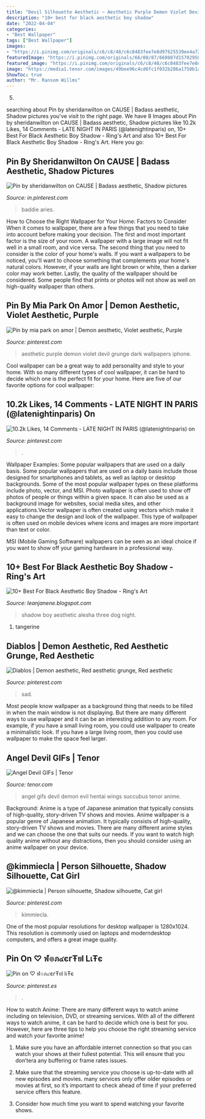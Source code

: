 ```yaml
---
title: "Devil Silhouette Aesthetic ~ Aesthetic Purple Demon Violet Devil Grunge Dark Wallpapers Iphone"
description: "10+ best for black aesthetic boy shadow"
date: "2022-04-04"
categories:
- "Best Wallpaper"
tags: ["Best Wallpaper"]
images:
- "https://i.pinimg.com/originals/c6/c8/48/c6c8483fee7e8d97625539ee4a72ab48.jpg"
featuredImage: "https://i.pinimg.com/originals/66/08/87/660887d157029583c485a31e7be74553.jpg"
featured_image: "https://i.pinimg.com/originals/c6/c8/48/c6c8483fee7e8d97625539ee4a72ab48.jpg"
image: "https://media1.tenor.com/images/49bee96c4cd6fc1f032b286a1750b1af/tenor.gif?itemid=8180312"
ShowToc: true
author: "Mr. Ransom Willms"
---
```



5.

	

		
searching about Pin by sheridanwilton on CAUSE | Badass aesthetic, Shadow pictures you've visit to the right page. We have 8 Images about Pin by sheridanwilton on CAUSE | Badass aesthetic, Shadow pictures like 10.2k Likes, 14 Comments - LATE NIGHT IN PARIS (@latenightinparis) on, 10+ Best For Black Aesthetic Boy Shadow - Ring&#039;s Art and also 10+ Best For Black Aesthetic Boy Shadow - Ring&#039;s Art. Here you go:
		
    
## Pin By Sheridanwilton On CAUSE | Badass Aesthetic, Shadow Pictures

<img loading=lazy src="https://i.pinimg.com/originals/66/08/87/660887d157029583c485a31e7be74553.jpg" onerror="this.onerror=null;this.src='https://tse4.mm.bing.net/th?id=OIP.8DXn3m16Z6d7dQztZk9GJAHaHW&amp;pid=15.1';" alt="Pin by sheridanwilton on CAUSE | Badass aesthetic, Shadow pictures">

_Source: in.pinterest.com_

>baddie aries. 

	

How to Choose the Right Wallpaper for Your Home: Factors to Consider
When it comes to wallpaper, there are a few things that you need to take into account before making your decision. The first and most important factor is the size of your room. A wallpaper with a large image will not fit well in a small room, and vice versa. 
The second thing that you need to consider is the color of your home's walls. If you want a wallpapers to be noticed, you'll want to choose something that complements your home's natural colors. However, if your walls are light brown or white, then a darker color may work better. 
Lastly, the quality of the wallpaper should be considered. Some people find that prints or photos will not show as well on high-quality wallpaper than others.

    
## Pin By Mia Park On Amor | Demon Aesthetic, Violet Aesthetic, Purple

<img loading=lazy src="https://i.pinimg.com/originals/c6/c8/48/c6c8483fee7e8d97625539ee4a72ab48.jpg" onerror="this.onerror=null;this.src='https://tse4.mm.bing.net/th?id=OIP.H6Ih0iwIPOkx6nKuXgLizQHaJ4&amp;pid=15.1';" alt="Pin by mia park on amor | Demon aesthetic, Violet aesthetic, Purple">

_Source: pinterest.com_

>aesthetic purple demon violet devil grunge dark wallpapers iphone. 

	

Cool wallpaper can be a great way to add personality and style to your home. With so many different types of cool wallpaper, it can be hard to decide which one is the perfect fit for your home. Here are five of our favorite options for cool wallpaper: 

    
## 10.2k Likes, 14 Comments - LATE NIGHT IN PARIS (@latenightinparis) On

<img loading=lazy src="https://i.pinimg.com/originals/01/9b/83/019b835ad7e2277bbf27cae066a7729e.jpg" onerror="this.onerror=null;this.src='https://tse2.mm.bing.net/th?id=OIP.1usa_fdktSplNPO1mH-LZQHaFj&amp;pid=15.1';" alt="10.2k Likes, 14 Comments - LATE NIGHT IN PARIS (@latenightinparis) on">

_Source: pinterest.com_

>. 

	

Wallpaper Examples: Some popular wallpapers that are used on a daily basis.
Some popular wallpapers that are used on a daily basis include those designed for smartphones and tablets, as well as laptop or desktop backgrounds. Some of the most popular wallpaper types on these platforms include photo, vector, and MSI. 
Photo wallpaper is often used to show off photos of people or things within a given space. It can also be used as a background image for websites, social media sites, and other applications.Vector wallpaper is often created using vectors which make it easy to change the design and look of the wallpaper. This type of wallpaper is often used on mobile devices where icons and images are more important than text or color. 

MSI (Mobile Gaming Software) wallpapers can be seen as an ideal choice if you want to show off your gaming hardware in a professional way.

    
## 10+ Best For Black Aesthetic Boy Shadow - Ring&#039;s Art

<img loading=lazy src="https://i.pinimg.com/originals/71/b9/fc/71b9fcb95f32992eee93c9ae7bd10c87.jpg" onerror="this.onerror=null;this.src='https://tse2.mm.bing.net/th?id=OIP.lVQkgI3rVGDvuZ4bBUc5qAHaJ4&amp;pid=15.1';" alt="10+ Best For Black Aesthetic Boy Shadow - Ring&#039;s Art">

_Source: leanjanene.blogspot.com_

>shadow boy aesthetic alesha three dog night. 

	

1. tangerine 

    
## Diablos | Demon Aesthetic, Red Aesthetic Grunge, Red Aesthetic

<img loading=lazy src="https://i.pinimg.com/originals/8e/29/d4/8e29d4df66f9338f6ad02d9e2ee7f595.jpg" onerror="this.onerror=null;this.src='https://tse3.mm.bing.net/th?id=OIP.f1PSoxwV9oYogud3FJ6KSQHaLE&amp;pid=15.1';" alt="Diablos | Demon aesthetic, Red aesthetic grunge, Red aesthetic">

_Source: pinterest.com_

>sad. 

	

Most people know wallpaper as a background thing that needs to be filled in when the main window is not displaying. But there are many different ways to use wallpaper and it can be an interesting addition to any room. For example, if you have a small living room, you could use wallpaper to create a minimalistic look. If you have a large living room, then you could use wallpaper to make the space feel larger.

    
## Angel Devil GIFs | Tenor

<img loading=lazy src="https://media1.tenor.com/images/49bee96c4cd6fc1f032b286a1750b1af/tenor.gif?itemid=8180312" onerror="this.onerror=null;this.src='https://tse2.mm.bing.net/th?id=OIP.Sb7pbEzW_B8DKyhqF1CxrwAAAA&amp;pid=15.1';" alt="Angel Devil GIFs | Tenor">

_Source: tenor.com_

>angel gifs devil demon evil hentai wings succubus tenor anime. 

	

Background: Anime is a type of Japanese animation that typically consists of high-quality, story-driven TV shows and movies.
Anime wallpaper is a popular genre of Japanese animation. It typically consists of high-quality, story-driven TV shows and movies. There are many different anime styles and we can choose the one that suits our needs. If you want to watch high quality anime without any distractions, then you should consider using an anime wallpaper on your device.

    
## @kimmiecla | Person Silhouette, Shadow Silhouette, Cat Girl

<img loading=lazy src="https://i.pinimg.com/originals/d0/be/9d/d0be9d27ac1e579674b1f8ab4107bdfc.jpg" onerror="this.onerror=null;this.src='https://tse2.mm.bing.net/th?id=OIP.--wuiaagJMjAWguDnmsIbQHaF_&amp;pid=15.1';" alt="@kimmiecla | Person silhouette, Shadow silhouette, Cat girl">

_Source: pinterest.com_

>kimmiecla. 

	

One of the most popular resolutions for desktop wallpaper is 1280x1024. This resolution is commonly used on laptops and moderndesktop computers, and offers a great image quality.

    
## Pin On ♡ ฬ๏ภ๔єгŦยl LเŦє

<img loading=lazy src="https://i.pinimg.com/736x/0a/35/e9/0a35e9f039c173857e7fb94e25d7b279.jpg" onerror="this.onerror=null;this.src='https://tse2.mm.bing.net/th?id=OIP.tWbG33FI2T_S5HzspfdCGwHaGp&amp;pid=15.1';" alt="Pin on ♡ ฬ๏ภ๔єгŦยl lเŦє">

_Source: pinterest.es_

>. 

	

How to watch Anime: There are many different ways to watch anime including on television, DVD, or streaming services.
With all of the different ways to watch anime, it can be hard to decide which one is best for you. However, here are three tips to help you choose the right streaming service and watch your favorite anime!
1. Make sure you have an affordable internet connection so that you can watch your shows at their fullest potential. This will ensure that you don’tera any buffering or frame rates issues.

2. Make sure that the streaming service you choose is up-to-date with all new episodes and movies. many services only offer older episodes or movies at first, so it’s important to check ahead of time if your preferred service offers this feature.

3. Consider how much time you want to spend watching your favorite shows.

